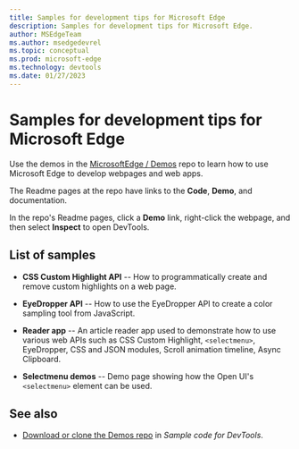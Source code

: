 ```yaml
---
title: Samples for development tips for Microsoft Edge
description: Samples for development tips for Microsoft Edge.
author: MSEdgeTeam
ms.author: msedgedevrel
ms.topic: conceptual
ms.prod: microsoft-edge
ms.technology: devtools
ms.date: 01/27/2023
---
```

# Samples for development tips for Microsoft Edge

Use the demos in the [MicrosoftEdge / Demos](https://github.com/MicrosoftEdge/Demos#readme) repo to learn how to use Microsoft Edge to develop webpages and web apps.
<!-- A few demos are or were at other locations, such as Glitch. -->

The Readme pages at the repo have links to the **Code**, **Demo**, and documentation.

In the repo's Readme pages, click a **Demo** link, right-click the webpage, and then select **Inspect** to open DevTools.


<!-- ====================================================================== -->
## List of samples

* **CSS Custom Highlight API** -- How to programmatically create and remove custom highlights on a web page.

* **EyeDropper API** -- How to use the EyeDropper API to create a color sampling tool from JavaScript.

* **Reader app** -- An article reader app used to demonstrate how to use various web APIs such as CSS Custom Highlight, `<selectmenu>`, EyeDropper, CSS and JSON modules, Scroll animation timeline, Async Clipboard.

* **Selectmenu demos** -- Demo page showing how the Open UI's `<selectmenu>` element can be used.


<!-- ====================================================================== -->
## See also

* [Download or clone the Demos repo](../devtools-guide-chromium/sample-code/sample-code.md#download-or-clone-the-demos-repo) in _Sample code for DevTools_.
